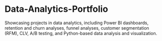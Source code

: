 # Data-Analytics-Portfolio
Showcasing projects in data analytics, including Power BI dashboards, retention and churn analyses, funnel analyses, customer segmentation (RFM), CLV, A/B testing, and Python-based data analysis and visualization.

